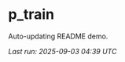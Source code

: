 # p_train

Auto-updating README demo.

<!--START_SECTION:status-->
_Last run: 2025-09-03 04:39 UTC_
<!--END_SECTION:status-->




























































































































































































































































































